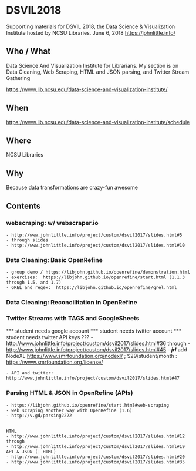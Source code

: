 # DSVIL2018
Supporting materials for DSVIL 2018, the Data Science &amp; Visualization Institute hosted by NCSU Libraries. June 6, 2018 https://johnlittle.info/

## Who / What

Data Science And Visualization Institute for Librarians. My section is on Data Cleaning, Web Scraping, HTML and JSON parsing, and Twitter Stream Gathering

https://www.lib.ncsu.edu/data-science-and-visualization-institute/


## When

https://www.lib.ncsu.edu/data-science-and-visualization-institute/schedule

## Where

NCSU Libraries

## Why

Because data transformations are crazy-fun awesome

## Contents


### webscraping:  w/ webscraper.io  

    - http://www.johnlittle.info/project/custom/dsvil2017/slides.html#5 
    - through slides
    - http://www.johnlittle.info/project/custom/dsvil2017/slides.html#10 

### Data Cleaning:  Basic OpenRefine

    - group demo / https://libjohn.github.io/openrefine/demonstration.html 
    - exercises:  https://libjohn.github.io/openrefine/start.html (1.1.3 through 1.5, and 1.7)
    - GREL and regex:  https://libjohn.github.io/openrefine/grel.html 

### Data Cleaning:  Reconcilitation in OpenRefine

### Twitter Streams with TAGS and GoogleSheets
*** student needs google account
*** student needs twitter account
*** student needs twitter API keys ???
    - http://www.johnlittle.info/project/custom/dsvil2017/slides.html#36 
    through
    - http://www.johnlittle.info/project/custom/dsvil2017/slides.html#45 
    - ***jrl*** add NodeXL https://www.smrfoundation.org/nodexl/ ; $29/student/month : https://www.smrfoundation.org/license/ 


    - API and twitter:  http://www.johnlittle.info/project/custom/dsvil2017/slides.html#47 

### Parsing HTML & JSON in OpenRefine (APIs)

    - https://libjohn.github.io/openrefine/start.html#web-scraping 
    - web scraping another way with OpenRefine (1.6)  
    - http://v.gd/parsing2222  
        

    HTML
    - http://www.johnlittle.info/project/custom/dsvil2017/slides.html#12 
    through
    - http://www.johnlittle.info/project/custom/dsvil2017/slides.html#19 
    API & JSON (| HTML)
    - http://www.johnlittle.info/project/custom/dsvil2017/slides.html#20 
    - http://www.johnlittle.info/project/custom/dsvil2017/slides.html#35 

     